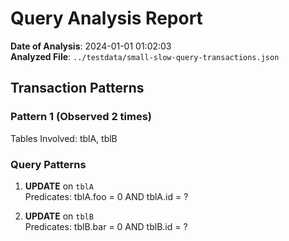 # Query Analysis Report

**Date of Analysis**: 2024-01-01 01:02:03  
**Analyzed File**: `../testdata/small-slow-query-transactions.json`

## Transaction Patterns

### Pattern 1 (Observed 2 times)


Tables Involved: tblA, tblB
### Query Patterns
1. **UPDATE** on `tblA`  
   Predicates: tblA.foo = 0 AND tblA.id = ?

2. **UPDATE** on `tblB`  
   Predicates: tblB.bar = 0 AND tblB.id = ?

